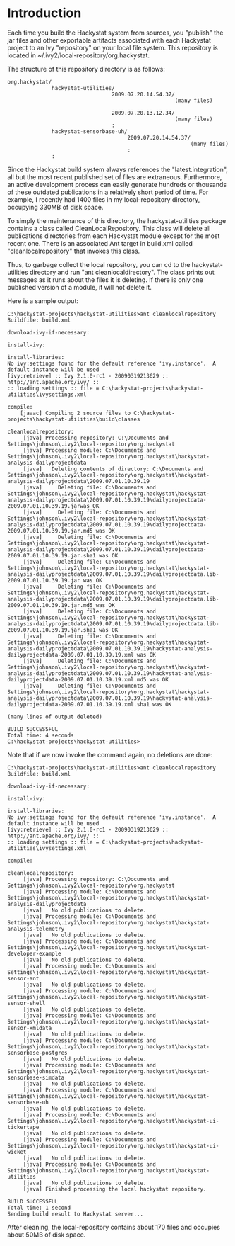 # Introduction #

Each time you build the Hackystat system from sources, you "publish" the jar files and other exportable artifacts associated with each Hackystat project to an Ivy "repository" on your local file system. This repository is located in ~/.ivy2/local-repository/org.hackystat.

The structure of this repository directory is as follows:

```
org.hackystat/
              hackystat-utilities/
                                 2009.07.20.14.54.37/
                                                     (many files)
                                 
                                 2009.07.20.13.12.34/
                                                     (many files)
                                 :
              hackystat-sensorbase-uh/
                                      2009.07.20.14.54.37/
                                                          (many files) 
                                      :
              :
```

Since the Hackystat build system always references the "latest.integration", all but the most recent published set of files are extraneous.  Furthermore, an active development process can easily generate hundreds or thousands of these outdated publications in a relatively short period of time. For example, I recently had 1400 files in my local-repository directory, occupying 330MB of disk space.

To simply the maintenance of this directory, the hackystat-utilities package contains a class called CleanLocalRepository. This class will delete all publications directories from each Hackystat module except for the most recent one.  There is an associated Ant target in build.xml called "cleanlocalrepository" that invokes this class.

Thus, to garbage collect the local repository, you can cd to the hackystat-utilities directory and run "ant cleanlocaldirectory".  The class prints out messages as it runs about the files it is deleting. If there is only one published version of a module, it will not delete it.

Here is a sample output:

```
C:\hackystat-projects\hackystat-utilities>ant cleanlocalrepository
Buildfile: build.xml

download-ivy-if-necessary:

install-ivy:

install-libraries:
No ivy:settings found for the default reference 'ivy.instance'.  A default instance will be used
[ivy:retrieve] :: Ivy 2.1.0-rc1 - 20090319213629 :: http://ant.apache.org/ivy/ ::
:: loading settings :: file = C:\hackystat-projects\hackystat-utilities\ivysettings.xml

compile:
    [javac] Compiling 2 source files to C:\hackystat-projects\hackystat-utilities\build\classes

cleanlocalrepository:
     [java] Processing repository: C:\Documents and Settings\johnson\.ivy2\local-repository\org.hackystat
     [java] Processing module: C:\Documents and Settings\johnson\.ivy2\local-repository\org.hackystat\hackystat-analysis-dailyprojectdata
     [java]   Deleting contents of directory: C:\Documents and Settings\johnson\.ivy2\local-repository\org.hackystat\hackystat-analysis-dailyprojectdata\2009.07.01.10.39.19
     [java]     Deleting file: C:\Documents and Settings\johnson\.ivy2\local-repository\org.hackystat\hackystat-analysis-dailyprojectdata\2009.07.01.10.39.19\dailyprojectdata-2009.07.01.10.39.19.jarwas OK
     [java]     Deleting file: C:\Documents and Settings\johnson\.ivy2\local-repository\org.hackystat\hackystat-analysis-dailyprojectdata\2009.07.01.10.39.19\dailyprojectdata-2009.07.01.10.39.19.jar.md5 was OK
     [java]     Deleting file: C:\Documents and Settings\johnson\.ivy2\local-repository\org.hackystat\hackystat-analysis-dailyprojectdata\2009.07.01.10.39.19\dailyprojectdata-2009.07.01.10.39.19.jar.sha1 was OK
     [java]     Deleting file: C:\Documents and Settings\johnson\.ivy2\local-repository\org.hackystat\hackystat-analysis-dailyprojectdata\2009.07.01.10.39.19\dailyprojectdata.lib-2009.07.01.10.39.19.jar was OK
     [java]     Deleting file: C:\Documents and Settings\johnson\.ivy2\local-repository\org.hackystat\hackystat-analysis-dailyprojectdata\2009.07.01.10.39.19\dailyprojectdata.lib-2009.07.01.10.39.19.jar.md5 was OK
     [java]     Deleting file: C:\Documents and Settings\johnson\.ivy2\local-repository\org.hackystat\hackystat-analysis-dailyprojectdata\2009.07.01.10.39.19\dailyprojectdata.lib-2009.07.01.10.39.19.jar.sha1 was OK
     [java]     Deleting file: C:\Documents and Settings\johnson\.ivy2\local-repository\org.hackystat\hackystat-analysis-dailyprojectdata\2009.07.01.10.39.19\hackystat-analysis-dailyprojectdata-2009.07.01.10.39.19.xml was OK
     [java]     Deleting file: C:\Documents and Settings\johnson\.ivy2\local-repository\org.hackystat\hackystat-analysis-dailyprojectdata\2009.07.01.10.39.19\hackystat-analysis-dailyprojectdata-2009.07.01.10.39.19.xml.md5 was OK
     [java]     Deleting file: C:\Documents and Settings\johnson\.ivy2\local-repository\org.hackystat\hackystat-analysis-dailyprojectdata\2009.07.01.10.39.19\hackystat-analysis-dailyprojectdata-2009.07.01.10.39.19.xml.sha1 was OK

(many lines of output deleted)

BUILD SUCCESSFUL
Total time: 4 seconds
C:\hackystat-projects\hackystat-utilities>
```

Note that if we now invoke the command again, no deletions are done:

```
C:\hackystat-projects\hackystat-utilities>ant cleanlocalrepository
Buildfile: build.xml

download-ivy-if-necessary:

install-ivy:

install-libraries:
No ivy:settings found for the default reference 'ivy.instance'.  A default instance will be used
[ivy:retrieve] :: Ivy 2.1.0-rc1 - 20090319213629 :: http://ant.apache.org/ivy/ ::
:: loading settings :: file = C:\hackystat-projects\hackystat-utilities\ivysettings.xml

compile:

cleanlocalrepository:
     [java] Processing repository: C:\Documents and Settings\johnson\.ivy2\local-repository\org.hackystat
     [java] Processing module: C:\Documents and Settings\johnson\.ivy2\local-repository\org.hackystat\hackystat-analysis-dailyprojectdata
     [java]   No old publications to delete.
     [java] Processing module: C:\Documents and Settings\johnson\.ivy2\local-repository\org.hackystat\hackystat-analysis-telemetry
     [java]   No old publications to delete.
     [java] Processing module: C:\Documents and Settings\johnson\.ivy2\local-repository\org.hackystat\hackystat-developer-example
     [java]   No old publications to delete.
     [java] Processing module: C:\Documents and Settings\johnson\.ivy2\local-repository\org.hackystat\hackystat-sensor-ant
     [java]   No old publications to delete.
     [java] Processing module: C:\Documents and Settings\johnson\.ivy2\local-repository\org.hackystat\hackystat-sensor-shell
     [java]   No old publications to delete.
     [java] Processing module: C:\Documents and Settings\johnson\.ivy2\local-repository\org.hackystat\hackystat-sensor-xmldata
     [java]   No old publications to delete.
     [java] Processing module: C:\Documents and Settings\johnson\.ivy2\local-repository\org.hackystat\hackystat-sensorbase-postgres
     [java]   No old publications to delete.
     [java] Processing module: C:\Documents and Settings\johnson\.ivy2\local-repository\org.hackystat\hackystat-sensorbase-simdata
     [java]   No old publications to delete.
     [java] Processing module: C:\Documents and Settings\johnson\.ivy2\local-repository\org.hackystat\hackystat-sensorbase-uh
     [java]   No old publications to delete.
     [java] Processing module: C:\Documents and Settings\johnson\.ivy2\local-repository\org.hackystat\hackystat-ui-tickertape
     [java]   No old publications to delete.
     [java] Processing module: C:\Documents and Settings\johnson\.ivy2\local-repository\org.hackystat\hackystat-ui-wicket
     [java]   No old publications to delete.
     [java] Processing module: C:\Documents and Settings\johnson\.ivy2\local-repository\org.hackystat\hackystat-utilities
     [java]   No old publications to delete.
     [java] Finished processing the local hackystat repository.

BUILD SUCCESSFUL
Total time: 1 second
Sending build result to Hackystat server...

```

After cleaning, the local-repository contains about 170 files and occupies about 50MB of disk space.
